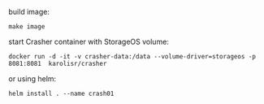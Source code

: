 build image:

    make image

start Crasher container with StorageOS volume:

    docker run -d -it -v crasher-data:/data --volume-driver=storageos -p 8081:8081  karolisr/crasher

or using helm:

    helm install . --name crash01
